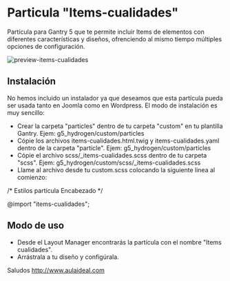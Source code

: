 # Particula "Items-cualidades"

Partícula para Gantry 5 que te permite incluir Items de elementos con diferentes características y diseños, ofrenciendo al mismo tiempo múltiples opciones de configuración.

![preview-items-cualidades](https://cloud.githubusercontent.com/assets/9434043/24688531/29dd57be-1986-11e7-8b81-628f2aa0444a.png)


Instalación
-----------

No hemos incluido un instalador ya que deseamos que esta partícula pueda ser usada tanto en Joomla como en Wordpress. 
El modo de instalación es muy sencillo:

+ Crear la carpeta "particles" dentro de tu carpeta "custom" en tu plantilla Gantry. Ejem: g5_hydrogen/custom/particles
+ Cópie los archivos items-cualidades.html.twig y items-cualidades.yaml dentro de la carpeta "particle". Ejem: g5_hydrogen/custom/particles
+ Cópie el archivo scss/_items-cualidades.scss dentro de tu carpeta "scss". Ejem: g5_hydrogen/custom/scss/_items-cualidades.scss
+ Llame al archivo desde tu custom.scss colocando la siguiente linea al comienzo: 
  
/* Estilos partícula Encabezado */
  
  @import "items-cualidades";

Modo de uso
-----------
+ Desde el Layout Manager encontrarás la partícula con el nombre "Items cualidades". 
+ Arrástrala a tu  diseño y configúrala.

Saludos
http://www.aulaideal.com

